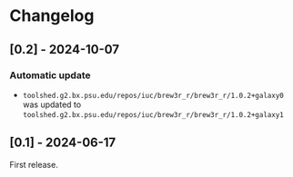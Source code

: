 # Changelog

## [0.2] - 2024-10-07

### Automatic update
- `toolshed.g2.bx.psu.edu/repos/iuc/brew3r_r/brew3r_r/1.0.2+galaxy0` was updated to `toolshed.g2.bx.psu.edu/repos/iuc/brew3r_r/brew3r_r/1.0.2+galaxy1`

## [0.1] - 2024-06-17

First release.
